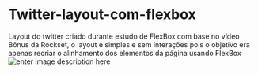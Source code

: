 # Twitter-layout-com-flexbox
 Layout do twitter criado durante estudo de FlexBox com base no vídeo Bônus da Rockset, o layout e simples e sem interações pois o objetivo era apenas recriar o alinhamento dos elementos da página usando FlexBox 
![enter image description here](https://i.imgur.com/YpyuDOT.gif)
